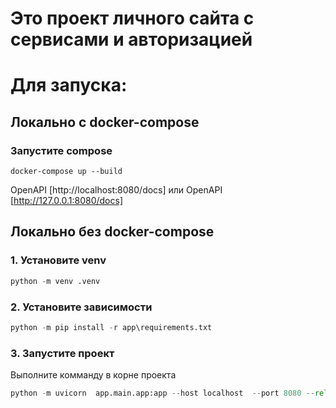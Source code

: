 # Это проект личного сайта с сервисами и авторизацией
# Для запуска:
## Локально с docker-compose
### Запустите compose
```
docker-compose up --build
```
OpenAPI [http://localhost:8080/docs]
или
OpenAPI [http://127.0.0.1:8080/docs]




## Локально без docker-compose
### 1. Установите venv 
```python
python -m venv .venv
```
### 2. Установите зависимости
```python
python -m pip install -r app\requirements.txt
```
### 3. Запустите проект
Выполните комманду в корне проекта
```python
python -m uvicorn  app.main.app:app --host localhost  --port 8080 --reload
```
